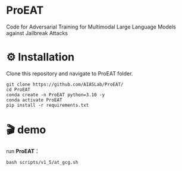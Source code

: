 # ProEAT
Code for Adversarial Training for Multimodal Large Language Models against Jailbreak Attacks

# ⚙️ Installation

 Clone this repository and navigate to ProEAT folder.
```
git clone https://github.com/AIASLab/ProEAT/
cd ProEAT
conda create -n ProEAT python=3.10 -y
conda activate ProEAT
pip install -r requirements.txt
```


# 🎬 demo

run **ProEAT**：

```
bash scripts/v1_5/at_gcg.sh
```
